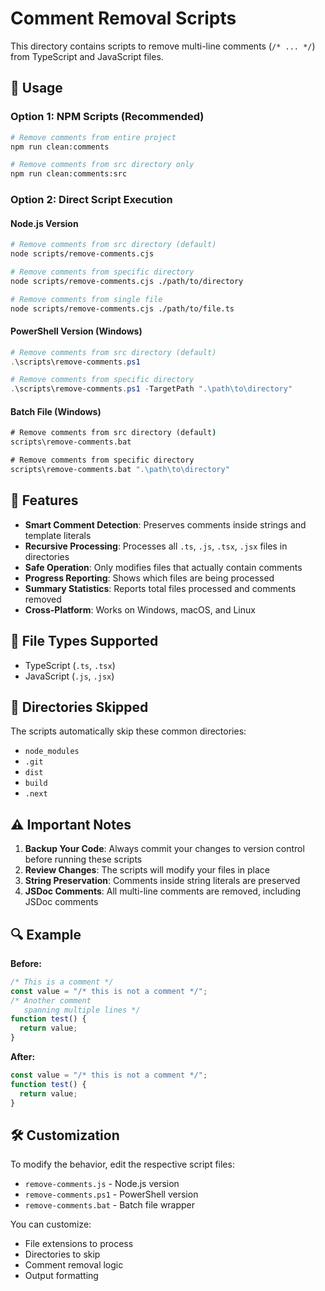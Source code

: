 # Comment Removal Scripts

This directory contains scripts to remove multi-line comments (`/* ... */`) from TypeScript and JavaScript files.

## 🚀 Usage

### Option 1: NPM Scripts (Recommended)
```bash
# Remove comments from entire project
npm run clean:comments

# Remove comments from src directory only
npm run clean:comments:src
```

### Option 2: Direct Script Execution

#### Node.js Version
```bash
# Remove comments from src directory (default)
node scripts/remove-comments.cjs

# Remove comments from specific directory
node scripts/remove-comments.cjs ./path/to/directory

# Remove comments from single file
node scripts/remove-comments.cjs ./path/to/file.ts
```

#### PowerShell Version (Windows)
```powershell
# Remove comments from src directory (default)
.\scripts\remove-comments.ps1

# Remove comments from specific directory
.\scripts\remove-comments.ps1 -TargetPath ".\path\to\directory"
```

#### Batch File (Windows)
```cmd
# Remove comments from src directory (default)
scripts\remove-comments.bat

# Remove comments from specific directory
scripts\remove-comments.bat ".\path\to\directory"
```

## 🔧 Features

- **Smart Comment Detection**: Preserves comments inside strings and template literals
- **Recursive Processing**: Processes all `.ts`, `.js`, `.tsx`, `.jsx` files in directories
- **Safe Operation**: Only modifies files that actually contain comments
- **Progress Reporting**: Shows which files are being processed
- **Summary Statistics**: Reports total files processed and comments removed
- **Cross-Platform**: Works on Windows, macOS, and Linux

## 📁 File Types Supported

- TypeScript (`.ts`, `.tsx`)
- JavaScript (`.js`, `.jsx`)

## 🚫 Directories Skipped

The scripts automatically skip these common directories:
- `node_modules`
- `.git`
- `dist`
- `build`
- `.next`

## ⚠️ Important Notes

1. **Backup Your Code**: Always commit your changes to version control before running these scripts
2. **Review Changes**: The scripts will modify your files in place
3. **String Preservation**: Comments inside string literals are preserved
4. **JSDoc Comments**: All multi-line comments are removed, including JSDoc comments

## 🔍 Example

**Before:**
```typescript
/* This is a comment */
const value = "/* this is not a comment */";
/* Another comment
   spanning multiple lines */
function test() {
  return value;
}
```

**After:**
```typescript
const value = "/* this is not a comment */";
function test() {
  return value;
}
```

## 🛠️ Customization

To modify the behavior, edit the respective script files:
- `remove-comments.js` - Node.js version
- `remove-comments.ps1` - PowerShell version
- `remove-comments.bat` - Batch file wrapper

You can customize:
- File extensions to process
- Directories to skip
- Comment removal logic
- Output formatting